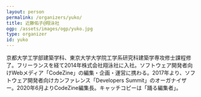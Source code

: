 ```yaml
---
layout: person
permalink: /organizers/yuko/
title: 近藤佑子@翔泳社
ogp: /assets/images/ogp/yuko.jpg
type: organizer
id: yuko
---
```

京都大学工学部建築学科、東京大学大学院工学系研究科建築学専攻修士課程修了。フリーランスを経て2014年株式会社翔泳社に入社。ソフトウェア開発者向けWebメディア「CodeZine」の編集・企画・運営に携わる。2017年より、ソフトウェア開発者向けカンファレンス「Developers Summit」のオーガナイザー。2020年6月よりCodeZine編集長。キャッチコピーは「踊る編集者」。
